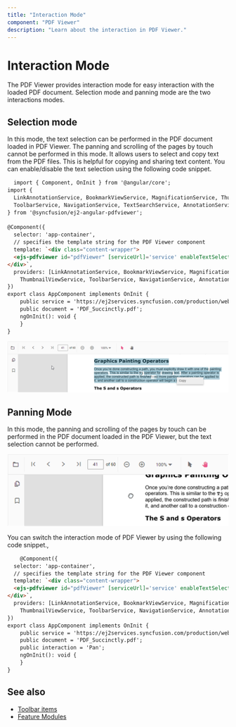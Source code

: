 ```yaml
---
title: "Interaction Mode"
component: "PDF Viewer"
description: "Learn about the interaction in PDF Viewer."
---
```


# Interaction Mode

The PDF Viewer provides interaction mode for easy interaction with the loaded PDF document.  Selection mode and panning mode are the two interactions modes.

## Selection mode

In this mode, the text selection can be performed in the PDF document loaded in PDF Viewer. The panning and scrolling of the pages by touch cannot be performed in this mode. It allows users to select and copy text from the PDF files. This is helpful for copying and sharing text content. You can enable/disable the text selection using the following code snippet.

```html
  import { Component, OnInit } from '@angular/core';
import {
  LinkAnnotationService, BookmarkViewService, MagnificationService, ThumbnailViewService,
  ToolbarService, NavigationService, TextSearchService, AnnotationService, TextSelectionService, PrintService
} from '@syncfusion/ej2-angular-pdfviewer';

@Component({
  selector: 'app-container',
  // specifies the template string for the PDF Viewer component
  template: `<div class="content-wrapper">
  <ejs-pdfviewer id="pdfViewer" [serviceUrl]='service' enableTextSelection='true' [documentPath]='document' style="height:640px;display:block"></ejs-pdfviewer>
</div>`,
  providers: [LinkAnnotationService, BookmarkViewService, MagnificationService,
    ThumbnailViewService, ToolbarService, NavigationService, AnnotationService, TextSearchService, TextSelectionService,PrintService]
})
export class AppComponent implements OnInit {
    public service = 'https://ej2services.syncfusion.com/production/web-services/api/pdfviewer';
    public document = 'PDF_Succinctly.pdf';
    ngOnInit(): void {
    }
}
```

![Alt text](images/selection.png)

## Panning Mode

In this mode, the panning and scrolling of the pages by touch can be performed in the PDF document loaded in the PDF Viewer, but the text selection cannot be performed.

![Alt text](images/pan.png)

You can switch the interaction mode of PDF Viewer by using the following code snippet.,

```html
    @Component({
  selector: 'app-container',
  // specifies the template string for the PDF Viewer component
  template: `<div class="content-wrapper">
  <ejs-pdfviewer id="pdfViewer" [serviceUrl]='service' enableTextSelection='true' [documentPath]='document' [interactionMode]='interaction' style="height:640px;display:block"></ejs-pdfviewer>
</div>`,
  providers: [LinkAnnotationService, BookmarkViewService, MagnificationService,
    ThumbnailViewService, ToolbarService, NavigationService, AnnotationService, TextSearchService, TextSelectionService,PrintService]
})
export class AppComponent implements OnInit {
    public service = 'https://ej2services.syncfusion.com/production/web-services/api/pdfviewer';
    public document = 'PDF_Succinctly.pdf';
    public interaction = 'Pan';
    ngOnInit(): void {
    }
}
```

## See also

* [Toolbar items](./toolbar)
* [Feature Modules](./feature-module)